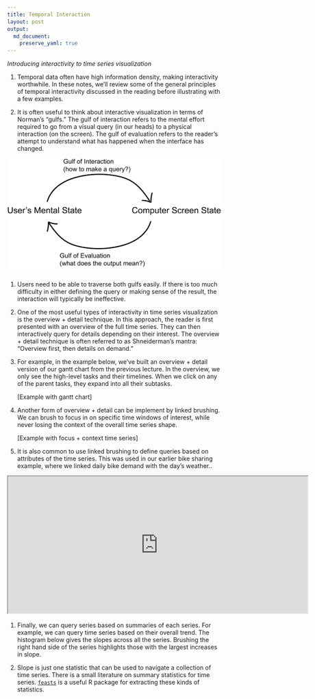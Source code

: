 ```yaml
---
title: Temporal Interaction
layout: post
output: 
  md_document:
    preserve_yaml: true
---
```


*Introducing interactivity to time series visualization*

1.  Temporal data often have high information density, making
    interactivity worthwhile. In these notes, we’ll review some of the
    general principles of temporal interactivity discussed in the
    reading before illustrating with a few examples.

2.  It is often useful to think about interactive visualization in terms
    of Norman’s “gulfs.” The gulf of interaction refers to the mental
    effort required to go from a visual query (in our heads) to a
    physical interaction (on the screen). The gulf of evaluation refers
    to the reader’s attempt to understand what has happened when the
    interface has changed.

<img src="https://github.com/krisrs1128/stat679_code/raw/main/examples/week8/week8-2/normans_gulfs.png" width=700/>

1.  Users need to be able to traverse both gulfs easily. If there is too
    much difficulty in either defining the query or making sense of the
    result, the interaction will typically be ineffective.

2.  One of the most useful types of interactivity in time series
    visualization is the overview + detail technique. In this approach,
    the reader is first presented with an overview of the full time
    series. They can then interactively query for details depending on
    their interest. The overview + detail technique is often referred to
    as Shneiderman’s mantra: “Overview first, then details on demand.”

3.  For example, in the example below, we’ve built an overview + detail
    version of our gantt chart from the previous lecture. In the
    overview, we only see the high-level tasks and their timelines. When
    we click on any of the parent tasks, they expand into all their
    subtasks.

    \[Example with gantt chart\]

4.  Another form of overview + detail can be implement by linked
    brushing. We can brush to focus in on specific time windows of
    interest, while never losing the context of the overall time series
    shape.

    \[Example with focus + context time series\]

5.  It is also common to use linked brushing to define queries based on
    attributes of the time series. This was used in our earlier bike
    sharing example, where we linked daily bike demand with the day’s
    weather..

<iframe src="https://krisrs1128.github.io/stat679_code/examples/week6/week6-4/bike.html" width="700" height="320">
</iframe>

1.  Finally, we can query series based on summaries of each series. For
    example, we can query time series based on their overall trend. The
    histogram below gives the slopes across all the series. Brushing the
    right hand side of the series highlights those with the largest
    increases in slope.

2.  Slope is just one statistic that can be used to navigate a
    collection of time series. There is a small literature on summary
    statistics for time series.
    [`feasts`](https://feasts.tidyverts.org/) is a useful R package for
    extracting these kinds of statistics.
